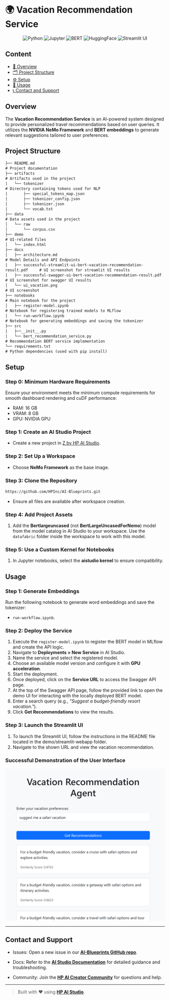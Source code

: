 # 🌍 Vacation Recommendation Service  

<div align="center">

![Python](https://img.shields.io/badge/Python-3.11+-blue.svg?logo=python)
![Jupyter](https://img.shields.io/badge/Jupyter-supported-orange.svg?logo=jupyter)
![BERT](https://img.shields.io/badge/BERT-embeddings-lightgreen.svg)
![HuggingFace](https://img.shields.io/badge/Hugging--Face-model-yellow.svg?logo=huggingface)
![Streamlit UI](https://img.shields.io/badge/User%20Interface-Streamlit-ff4b4b.svg?logo=streamlit)

</div>

## Content  
* [🧠 Overview](#overview)
* [🗂 Project Structure](#project-structure)
* [⚙️ Setup](#setup)
* [🚀 Usage](#usage)
* [📞 Contact and Support](#contact-and-support)

## Overview  
The **Vacation Recommendation Service** is an AI-powered system designed to provide personalized travel recommendations based on user queries. It utilizes the **NVIDIA NeMo Framework** and **BERT embeddings** to generate relevant suggestions tailored to user preferences.  

## Project Structure  
```
├── README.md                                                               # Project documentation
├── artifacts                                                               # Artifacts used in the project
|   └── tokenizer                                                           # Directory containing tokens used for NLP
|       ├── special_tokens_map.json
|       ├── tokenizer_config.json
|       ├── tokenizer.json
|       └── vocab.txt
├── data                                                                    # Data assets used in the project
│   └── raw
│       └── corpus.csv
├── demo                                                                    # UI-related files
│   └── index.html
├── docs
│   ├── architecture.md                                                     # Model Details and API Endpoints
|   ├── successful-streamlit-ui-bert-vacation-recommendation-result.pdf     # UI screenshot for streamlit UI results
|   ├── successful-swagger-ui-bert-vacation-recommendation-result.pdf       # UI screenshot for swagger UI results
│   └── ui_vacation.png                                                     # UI screenshot
├── notebooks                                                               # Main notebook for the project
│   ├── register-model.ipynb                                                # Notebook for registering trained models to MLflow
|   └── run-workflow.ipynb                                                  # Notebook for generating embeddings and saving the tokenizer
├── src
|   ├──__init__.py
|   └── bert_recommendation_service.py                                       # Recommendation BERT service implementation
└── requirements.txt                                                        # Python dependencies (used with pip install)
```  

## Setup 

### Step 0: Minimum Hardware Requirements

Ensure your environment meets the minimum compute requirements for smooth dashboard rendering and cuDF performance:

- RAM: 16 GB  
- VRAM: 8 GB  
- GPU: NVIDIA GPU

### Step 1: Create an AI Studio Project

- Create a new project in [Z by HP AI Studio](https://zdocs.datascience.hp.com/docs/aistudio/overview).

### Step 2: Set Up a Workspace 
- Choose **NeMo Framework** as the base image.    

### Step 3: Clone the Repository

```bash
https://github.com/HPInc/AI-Blueprints.git
```

- Ensure all files are available after workspace creation.

### Step 4: Add Project Assets  
1. Add the **Bertlargeuncased** (not **BertLargeUncasedForNemo**) model from the model catalog in AI Studio to your workspace. Use the `datafabric` folder inside the workspace to work with this model.

### Step 5: Use a Custom Kernel for Notebooks  
1. In Jupyter notebooks, select the **aistudio kernel** to ensure compatibility.

## Usage 

### Step 1: Generate Embeddings  
Run the following notebook to generate word embeddings and save the tokenizer:  
- `run-workflow.ipynb`.  


### Step 2: Deploy the Service  
1. Execute the `register-model.ipynb` to register the BERT model in MLflow and create the API logic.  
2. Navigate to **Deployments > New Service** in AI Studio.  
3. Name the service and select the registered model.  
4. Choose an available model version and configure it with **GPU acceleration**.  
5. Start the deployment.  
6. Once deployed, click on the **Service URL** to access the Swagger API page.  
7. At the top of the Swagger API page, follow the provided link to open the demo UI for interacting with the locally deployed BERT model.  
8. Enter a search query (e.g., *"Suggest a budget-friendly resort vacation."*).  
9. Click **Get Recommendations** to view the results.  


### Step 3: Launch the Streamlit UI
1. To launch the Streamlit UI, follow the instructions in the README file located in the demo/streamlit-webapp folder.
2. Navigate to the shown URL and view the vacation recommendation.


### Successful Demonstration of the User Interface  

![Vacation Recommendation Demo UI](docs/ui_vacation.png)  

---

## Contact and Support 

- Issues: Open a new issue in our [**AI-Blueprints GitHub repo**](https://github.com/HPInc/AI-Blueprints).

- Docs: Refer to the **[AI Studio Documentation](https://zdocs.datascience.hp.com/docs/aistudio/overview)** for detailed guidance and troubleshooting. 

- Community: Join the [**HP AI Creator Community**](https://community.datascience.hp.com/) for questions and help.

---

> Built with ❤️ using [**HP AI Studio**](https://www.hp.com/us-en/workstations/ai-studio.html).
